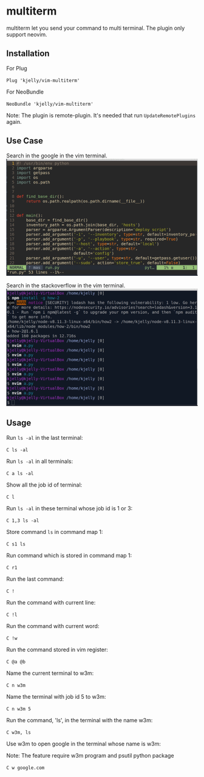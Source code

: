 multiterm
=========

multiterm let you send your command to multi terminal.
The plugin only support neovim.


## Installation

For Plug

`Plug 'kjelly/vim-multiterm'`

For NeoBundle

`NeoBundle 'kjelly/vim-multiterm'`

Note: The plugin is remote-plugin.
It's needed that run `UpdateRemotePlugins` again.


## Use Case

Search in the google in the vim terminal.
![w3m](https://raw.githubusercontent.com/kjelly/nvim-multiterm/master/docs/w3m.gif)


Search in the stackoverflow in the vim terminal.
![how-2](https://raw.githubusercontent.com/kjelly/nvim-multiterm/master/docs/how-2.gif)

## Usage

Run `ls -al` in the last terminal:

`C ls -al`

Run `ls -al` in all terminals:

`C a ls -al`

Show all the job id of terminal:

`C l`

Run `ls -al` in these terminal whose job id is 1 or 3:

`C 1,3 ls -al`

Store command `ls` in command map 1:

`C s1 ls`

Run command which is stored in command map 1:

`C r1`

Run the last command:

`C !`

Run the command with current line:

`C !l`

Run the command with current word:

`C !w`

Run the command stored in vim register:

`C @a @b`

Name the current terminal to w3m:

`C n w3m`

Name the terminal with job id 5 to w3m:

`C n w3m 5`

Run the command, 'ls', in the terminal with the name w3m:

`C w3m, ls`

Use w3m to open google in the terminal whose name is w3m:

Note: The feature require w3m program and psutil python package

`C w google.com`
